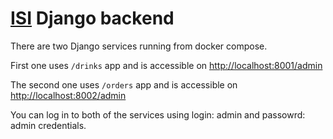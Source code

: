 
# [ISI](../README.md) Django backend

There are two Django services running from docker compose.

First one uses `/drinks` app and is accessible on [http://localhost:8001/admin](http://localhost:8001/admin)

The second one uses `/orders` app and is accessible on [http://localhost:8002/admin](http://localhost:8002/admin)

You can log in to both of the services using login: admin and  passowrd: admin credentials.
